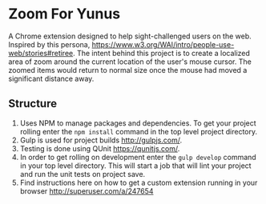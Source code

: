# Zoom For Yunus

A Chrome extension designed to help sight-challenged users on the web. Inspired by this persona, https://www.w3.org/WAI/intro/people-use-web/stories#retiree. The intent behind this project is to create a localized area of zoom around the current location of the user's mouse cursor. The zoomed items would return to normal size once the mouse had moved a significant distance away.

## Structure
1. Uses NPM to manage packages and dependencies. To get your project rolling enter the ```npm install``` command in the top level project directory.
2. Gulp is used for project builds http://gulpjs.com/.
3. Testing is done using QUnit https://qunitjs.com/. 
4. In order to get rolling on development enter the ```gulp develop``` command in your top level directory. This will start a job that will lint your project and run the unit tests on project save.
5. Find instructions here on how to get a custom extension running in your browser http://superuser.com/a/247654